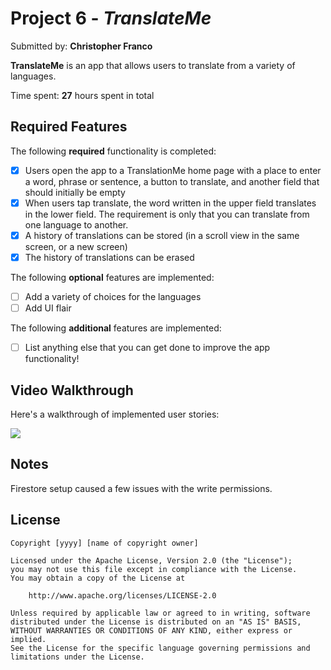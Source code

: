 # Project 6 - *TranslateMe*

Submitted by: **Christopher Franco**

**TranslateMe** is an app that allows users to translate from a variety of languages. 

Time spent: **27** hours spent in total

## Required Features

The following **required** functionality is completed:

- [X] Users open the app to a TranslationMe home page with a place to enter a word, phrase or sentence, a button to translate, and another field that should initially be empty
- [X] When users tap translate, the word written in the upper field translates in the lower field. The requirement is only that you can translate from one language to another.
- [X] A history of translations can be stored (in a scroll view in the same screen, or a new screen)
- [X] The history of translations can be erased
 
The following **optional** features are implemented:

- [ ] Add a variety of choices for the languages
- [ ] Add UI flair

The following **additional** features are implemented:

- [ ] List anything else that you can get done to improve the app functionality!

## Video Walkthrough

Here's a walkthrough of implemented user stories:

<div>
    <a href="https://www.loom.com/share/78b08aea786d478f9078a9b2c41d8104">
    </a>
    <a href="https://www.loom.com/share/78b08aea786d478f9078a9b2c41d8104">
      <img style="max-width:300px;" src="https://cdn.loom.com/sessions/thumbnails/78b08aea786d478f9078a9b2c41d8104-af3893a9d300dd42-full-play.gif">
    </a>
  </div>

## Notes

Firestore setup caused a few issues with the write permissions.

## License

    Copyright [yyyy] [name of copyright owner]

    Licensed under the Apache License, Version 2.0 (the "License");
    you may not use this file except in compliance with the License.
    You may obtain a copy of the License at

        http://www.apache.org/licenses/LICENSE-2.0

    Unless required by applicable law or agreed to in writing, software
    distributed under the License is distributed on an "AS IS" BASIS,
    WITHOUT WARRANTIES OR CONDITIONS OF ANY KIND, either express or implied.
    See the License for the specific language governing permissions and
    limitations under the License.
